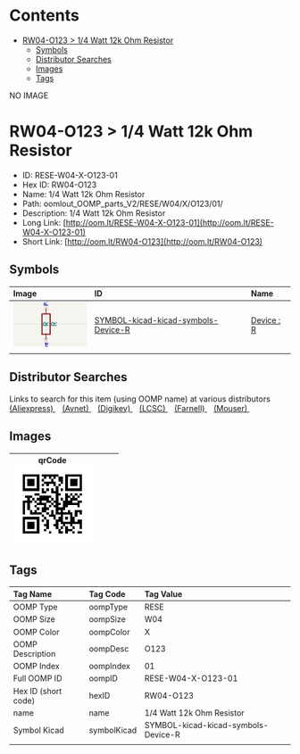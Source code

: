 



Contents
========

* [RW04-O123 > 1/4 Watt 12k Ohm Resistor](#rw04-o123--14-watt-12k-ohm-resistor)
	* [Symbols](#symbols)
	* [Distributor Searches](#distributor-searches)
	* [Images](#images)
	* [Tags](#tags)
  
NO IMAGE  
# RW04-O123 > 1/4 Watt 12k Ohm Resistor

- ID: RESE-W04-X-O123-01
- Hex ID: RW04-O123
- Name: 1/4 Watt 12k Ohm Resistor
- Path: oomlout_OOMP_parts_V2/RESE/W04/X/O123/01/
- Description: 1/4 Watt 12k Ohm Resistor
- Long Link: [http://oom.lt/RESE-W04-X-O123-01](http://oom.lt/RESE-W04-X-O123-01)
- Short Link: [http://oom.lt/RW04-O123](http://oom.lt/RW04-O123)

## Symbols
  

|Image|ID|Name|
| :--- | :--- | :--- |
|[![](https://raw.githubusercontent.com/oomlout/oomlout_OOMP_eda_V2/main/SYMBOL/kicad/kicad-symbols/Device/R/image_140.png)](https://github.com/oomlout/oomlout_OOMP_eda_V2/tree/main/SYMBOL/kicad/kicad-symbols/Device/R/)|[SYMBOL-kicad-kicad-symbols-Device-R](https://github.com/oomlout/oomlout_OOMP_eda_V2/tree/main/SYMBOL/kicad/kicad-symbols/Device/R/)|[Device : R](https://github.com/oomlout/oomlout_OOMP_eda_V2/tree/main/SYMBOL/kicad/kicad-symbols/Device/R/)|
||||

## Distributor Searches
  
Links to search for this item (using OOMP name) at various distributors  
[(Aliexpress) ](https://www.aliexpress.com/wholesale?SearchText=1/4+Watt+12k+Ohm+Resistor)&nbsp;&nbsp;&nbsp;[(Avnet) ](https://www.avnet.com/shop/us/search/1/4+Watt+12k+Ohm+Resistor)&nbsp;&nbsp;&nbsp;[(Digikey) ](https://www.digikey.co.uk/en/products/result?s=1/4+Watt+12k+Ohm+Resistor)&nbsp;&nbsp;&nbsp;[(LCSC) ](https://www.lcsc.com/search?q=1/4+Watt+12k+Ohm+Resistor)&nbsp;&nbsp;&nbsp;[(Farnell) ](https://uk.farnell.com/search?st=1/4+Watt+12k+Ohm+Resistor)&nbsp;&nbsp;&nbsp;[(Mouser) ](https://www.mouser.com/c/?q=1/4+Watt+12k+Ohm+Resistor)&nbsp;&nbsp;&nbsp;
## Images
  

|qrCode<br>[![](https://raw.githubusercontent.com/oomlout/oomlout_OOMP_parts_V2/main/RESE/W04/X/O123/01/qrCode_140.png)](https://github.com/oomlout/oomlout_OOMP_parts_V2/tree/main/RESE/W04/X/O123/01/qrCode.png)||||
| :---: | :---: | :---: | :---: |

## Tags
  

|Tag Name|Tag Code|Tag Value|
| :--- | :--- | :--- |
|OOMP Type|oompType|RESE|
|OOMP Size|oompSize|W04|
|OOMP Color|oompColor|X|
|OOMP Description|oompDesc|O123|
|OOMP Index|oompIndex|01|
|Full OOMP ID|oompID|RESE-W04-X-O123-01|
|Hex ID (short code)|hexID|RW04-O123|
|name|name|1/4 Watt 12k Ohm Resistor|
|Symbol Kicad|symbolKicad|SYMBOL-kicad-kicad-symbols-Device-R|
||||
